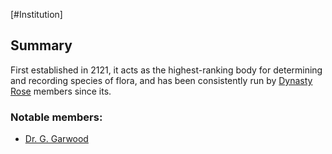 [#Institution]

## Summary

First established in 2121, it acts as the highest-ranking body for determining and recording species of flora, and has been consistently run by [Dynasty Rose](../Factions/DynastyRoses.md) members since its.

### Notable members:
- [Dr. G. Garwood](../Influential%20Persons/Dr.%20G.%20Garwood.md)